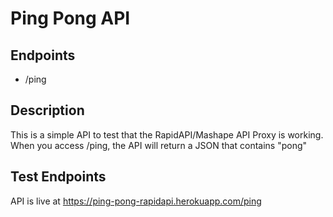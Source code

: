 # Ping Pong API

## Endpoints
- /ping

## Description
This is a simple API to test that the RapidAPI/Mashape API Proxy is working. When you access /ping, the API will return a JSON that contains "pong"

## Test Endpoints
API is live at https://ping-pong-rapidapi.herokuapp.com/ping
